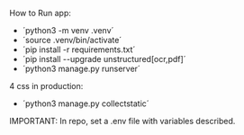 How to Run app:
- ´python3 -m venv .venv´
- ´source .venv/bin/activate´
- ´pip install -r requirements.txt´
- ´pip install --upgrade unstructured[ocr,pdf]´
- ´python3 manage.py runserver´

4 css in production:
- ´python3 manage.py collectstatic´


IMPORTANT:
In repo, set a .env file with variables described.